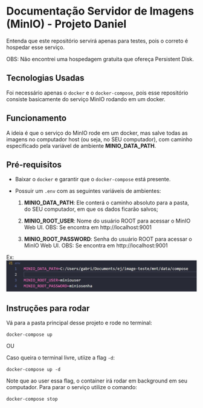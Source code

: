 # Documentação Servidor de Imagens (MinIO) - Projeto Daniel

Entenda que este repositório servirá apenas para testes, pois o correto é hospedar esse serviço. 

OBS: Não encontrei uma hospedagem gratuita que ofereça Persistent Disk.


## Tecnologias Usadas
Foi necessário apenas o `docker` e o `docker-compose`, pois esse repositório consiste basicamente do serviço MinIO rodando em um docker.

## Funcionamento
A ideia é que o serviço do MinIO rode em um docker, mas salve todas as imagens no computador host (ou seja, no SEU computador), com caminho especificado pela variável de ambiente **MINIO_DATA_PATH**.

## Pré-requisitos
- Baixar o `docker` e garantir que o `docker-compose` está presente.

- Possuir um `.env` com as seguintes variáveis de ambientes:

    1. **MINIO_DATA_PATH**: Ele conterá o caminho absoluto para a pasta, do SEU computador, em que os dados ficarão salvos;

    2. **MINIO_ROOT_USER**: Nome do usuário ROOT para acessar o MinIO Web UI. OBS: Se encontra em http://localhost:9001

    2. **MINIO_ROOT_PASSWORD**: Senha do usuário ROOT para acessar o MinIO Web UI. OBS: Se encontra em http://localhost:9001
    
Ex:
![alt text](docs/exemplodotenv.png)

## Instruções para rodar

Vá para a pasta principal desse projeto e rode no terminal:

```
docker-compose up
```

OU 

Caso queira o terminal livre, utiize a flag `-d`:
```
docker-compose up -d
```
Note que ao user essa flag, o container irá rodar em background em seu computador. Para parar o serviço utilize o comando:

```
docker-compose stop
```